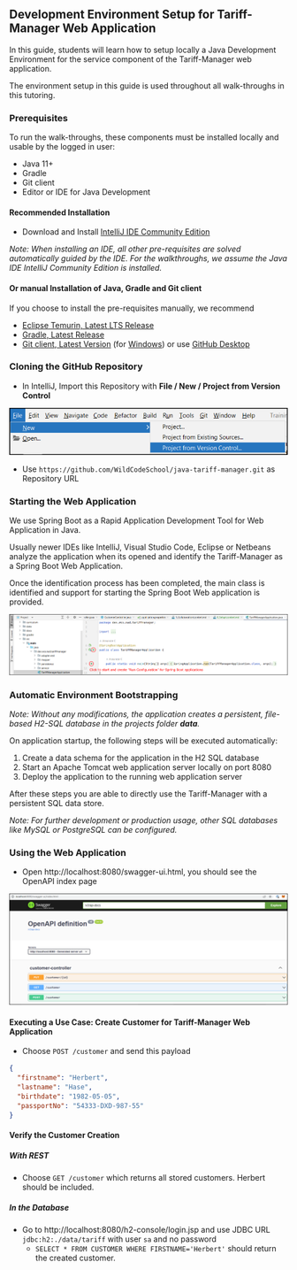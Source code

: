 ## Development Environment Setup for Tariff-Manager Web Application

In this guide, students will learn how to setup locally a Java Development Environment for the service component of the Tariff-Manager web application.

The environment setup in this guide is used throughout all walk-throughs in this tutoring.

### Prerequisites

To run the walk-throughs, these components must be installed locally and usable by the logged in user: 

* Java 11+
* Gradle
* Git client
* Editor or IDE for Java Development

#### Recommended Installation

* Download and Install [IntelliJ IDE Community Edition](https://www.jetbrains.com/idea/download/#section=windows)

_Note: When installing an IDE, all other pre-requisites are solved automatically guided by the IDE. For the walkthroughs, we assume the Java IDE IntelliJ Community Edition is installed._

#### Or manual Installation of Java, Gradle and Git client

If you choose to install the pre-requisites manually, we recommend

* [Eclipse Temurin, Latest LTS Release](https://adoptium.net/de/)
* [Gradle, Latest Release](https://gradle.org/install/)
* [Git client, Latest Version](https://gitforwindows.org/) (for [Windows](https://gitforwindows.org/)) or use [GitHub Desktop](https://desktop.github.com/)

### Cloning the GitHub Repository

* In IntelliJ, Import this Repository with **File / New / Project from Version Control**

![](../../../docs/img/file-new-vcs.png)

* Use `https://github.com/WildCodeSchool/java-tariff-manager.git` as Repository URL

### Starting the Web Application

We use Spring Boot as a Rapid Application Development Tool for Web Application in Java.

Usually newer IDEs like IntelliJ, Visual Studio Code, Eclipse or Netbeans analyze the application when its opened and identify the Tariff-Manager as a Spring Boot Web Application.

Once the identification process has been completed, the main class is identified and support for starting the Spring Boot Web application is provided.

![](../../../docs/img/create-run-config.png)

### Automatic Environment Bootstrapping

_Note: Without any modifications, the application creates a persistent, file-based H2-SQL database in the projects folder **data**._

On application startup, the following steps will be executed automatically:

1. Create a data schema for the application in the H2 SQL database
2. Start an Apache Tomcat web application server locally on port 8080
3. Deploy the application to the running web application server

After these steps you are able to directly use the Tariff-Manager with a persistent SQL data store.

_Note: For further development or production usage, other SQL databases like MySQL or PostgreSQL can be configured._

### Using the Web Application

* Open http://localhost:8080/swagger-ui.html, you should see the OpenAPI index page

![](../../../docs/img/openapi-index.png)

#### Executing a Use Case: Create Customer for Tariff-Manager Web Application

* Choose `POST /customer` and send this payload

```json
{
  "firstname": "Herbert",
  "lastname": "Hase",
  "birthdate": "1982-05-05",
  "passportNo": "54333-DXD-987-55"
}
```

#### Verify the Customer Creation

##### With REST

* Choose `GET /customer` which returns all stored customers. Herbert should be included.

##### In the Database

* Go to http://localhost:8080/h2-console/login.jsp and use JDBC URL `jdbc:h2:./data/tariff` with user `sa` and no password
  * `SELECT * FROM CUSTOMER WHERE FIRSTNAME='Herbert'` should return the created customer. 
